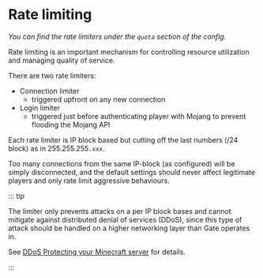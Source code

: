 # Rate limiting

_You can find the rate limiters under the `quota` section of the config._

Rate limiting is an important mechanism for controlling
resource utilization and managing quality of service.

There are two rate limiters:
- Connection limiter
  - triggered upfront on any new connection
- Login limiter
  - triggered just before authenticating player with Mojang
    to prevent flooding the Mojang API

Each rate limiter is IP block based but cutting off
the last numbers (/24 block) as in 255.255.255`.xxx`.

Too many connections from the same IP-block (as configured)
will be simply disconnected, and the default settings should
never affect legitimate players and only rate limit aggressive
behaviours.


::: tip

The limiter only prevents attacks on a per IP block bases
and cannot mitigate against distributed denial of services (DDoS), since this type
of attack should be handled on a higher networking layer than Gate operates in.

See [DDoS Protecting your Minecraft server](security#ddos-protecting-your-minecraft-server) for details.

:::
